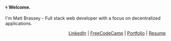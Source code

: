:cyclone: __Welcome.__
<br /><br />
I'm Matt Brassey - Full stack web developer with a focus on decentralized applications.

<p align="right">
<a href="www.linkedin.com/in/MBrassey" target="_blank" rel="noopener noreferrer">LinkedIn</a> |
<a href="https://www.freecodecamp.org/luc1d" target="_blank" rel="noopener noreferrer">FreeCodeCamp</a> |
<a href="https://MBrassey.github.io/ResponsivePortfolio/" target="_blank" rel="noopener noreferrer">Portfolio</a> |
<a href="#" target="_blank" rel="noopener noreferrer">Resume</a>
</p>